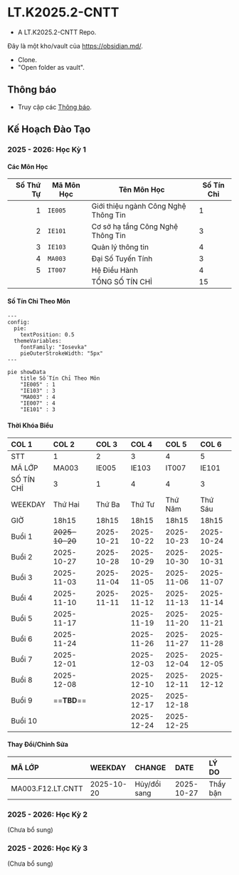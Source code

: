# LT.K2025.2-CNTT

- A LT.K2025.2-CNTT Repo.

Đây là một kho/vault của https://obsidian.md/.

- Clone.
- "Open folder as vault".

## Thông báo

* Truy cập các [Thông báo](thongbao/thongbao.md).

## Kế Hoạch Đào Tạo

### 2025 - 2026: Học Kỳ 1

#### Các Môn Học

| Số Thứ Tự | Mã Môn Học | Tên Môn Học                          | Số Tín Chỉ |
| --------: | ---------- | ------------------------------------ | ---------- |
|         1 | `IE005`    | Giới thiệu ngành Công Nghệ Thông Tin | 1          |
|         2 | `IE101`    | Cơ sở hạ tầng Công Nghệ Thông Tin    | 3          |
|         3 | `IE103`    | Quản lý thông tin                    | 4          |
|         4 | `MA003`    | Đại Số Tuyến Tính                    | 3          |
|         5 | `IT007`    | Hệ Điều Hành                         | 4          |
|           |            | TỔNG SỐ TÍN CHỈ                      | 15         |

#### Số Tín Chỉ Theo Môn

```mermaid
---
config:
  pie:
    textPosition: 0.5
  themeVariables:
    fontFamily: "Iosevka"
    pieOuterStrokeWidth: "5px"
---

pie showData
    title Số Tín Chỉ Theo Môn
    "IE005" : 1
    "IE103" : 3
    "MA003" : 4
    "IE007" : 4
    "IE101" : 3
```

#### Thời Khóa Biểu

| COL 1      | COL 2          | COL 3      | COL 4      | COL 5      | COL 6      |
| :--------- | :------------- | :--------- | :--------- | :--------- | :--------- |
| STT        | 1              | 2          | 3          | 4          | 5          |
| MÃ LỚP     | MA003          | IE005      | IE103      | IT007      | IE101      |
| SỐ TÍN CHỈ | 3              | 1          | 4          | 4          | 3          |
| WEEKDAY    | Thứ Hai        | Thứ Ba     | Thứ Tư     | Thứ Năm    | Thứ Sáu    |
| GIỜ        | 18h15          | 18h15      | 18h15      | 18h15      | 18h15      |
| Buổi 1     | ~~2025-10-20~~ | 2025-10-21 | 2025-10-22 | 2025-10-23 | 2025-10-24 |
| Buổi 2     | 2025-10-27     | 2025-10-28 | 2025-10-29 | 2025-10-30 | 2025-10-31 |
| Buổi 3     | 2025-11-03     | 2025-11-04 | 2025-11-05 | 2025-11-06 | 2025-11-07 |
| Buổi 4     | 2025-11-10     | 2025-11-11 | 2025-11-12 | 2025-11-13 | 2025-11-14 |
| Buổi 5     | 2025-11-17     |            | 2025-11-19 | 2025-11-20 | 2025-11-21 |
| Buổi 6     | 2025-11-24     |            | 2025-11-26 | 2025-11-27 | 2025-11-28 |
| Buổi 7     | 2025-12-01     |            | 2025-12-03 | 2025-12-04 | 2025-12-05 |
| Buổi 8     | 2025-12-08     |            | 2025-12-10 | 2025-12-11 | 2025-12-12 |
| Buổi 9     | ==**TBD**==    |            | 2025-12-17 | 2025-12-18 |            |
| Buổi 10    |                |            | 2025-12-24 | 2025-12-25 |            |

#### Thay Đổi/Chỉnh Sửa

| MÃ LỚP            | WEEKDAY    | CHANGE       | DATE       | LÝ DO    |
| :---------------- | :--------- | :----------- | :--------- | :------- |
| MA003.F12.LT.CNTT | 2025-10-20 | Hủy/đổi sang | 2025-10-27 | Thầy bận |

### 2025 - 2026: Học Kỳ 2

(Chưa bổ sung)

### 2025 - 2026: Học Kỳ 3

(Chưa bổ sung)
